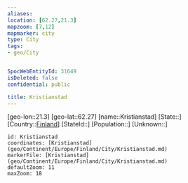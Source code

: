 ```yaml
---
aliases: 
location: [62.27,21.3]
mapzoom: [7,12] 
mapmarker: city 
type: City
tags:
- geo/City


SpocWebEntityId: 31649
isDeleted: false
confidential: public

title: Kristianstad
---
```

[geo-lon::21.3]
[geo-lat::62.27]
[name::Kristianstad]
[State::]
[Country::[Finland](geo/Continent/Europe/Finland.md)]
[StateId::]
[Population::]
[Unknown::]


```leaflet
id: Kristianstad
coordinates: [Kristianstad](geo/Continent/Europe/Finland/City/Kristianstad.md)
markerFile: [Kristianstad](geo/Continent/Europe/Finland/City/Kristianstad.md)
defaultZoom: 11 
maxZoom: 18
```


